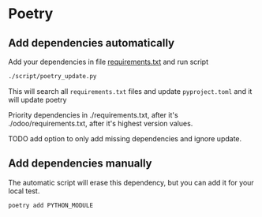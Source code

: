 # Poetry

## Add dependencies automatically

Add your dependencies in file [requirements.txt](../requirements.txt) and run script

```bash
./script/poetry_update.py
```

This will search all `requirements.txt` files and update `pyproject.toml` and it will update poetry

Priority dependencies in ./requirements.txt, after it's ./odoo/requirements.txt, after it's highest version values.

TODO add option to only add missing dependencies and ignore update.

## Add dependencies manually

The automatic script will erase this dependency, but you can add it for your local test.

```bash
poetry add PYTHON_MODULE
```
